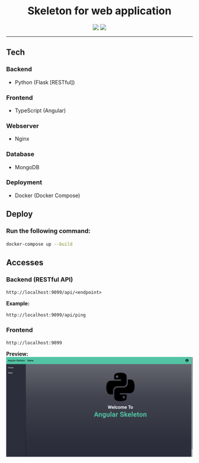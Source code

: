 <h1 align="center">Skeleton for web application</h1>

<p align="center">
<img src="https://github.com/milanbalazs/flask-angular-skeleton/workflows/PythonBlack/badge.svg">
<img src="https://github.com/milanbalazs/flask-angular-skeleton/workflows/PythonStyle/badge.svg">
</p>

---

## Tech

### Backend
 - Python (Flask [RESTful])

### Frontend
 - TypeScript (Angular)

### Webserver
 - Nginx

### Database
 - MongoDB

### Deployment
 - Docker (Docker Compose)

## Deploy

### Run the following command:

```bash
docker-compose up --build
```

## Accesses

### Backend (RESTful API)

```text
http://localhost:9099/api/<endpoint>
```

**Example:**

```text
http://localhost:9099/api/ping
```

### Frontend

```text
http://localhost:9099
```

**Preview:**
![preview of frontend](imgs/angular_skeleton.png)